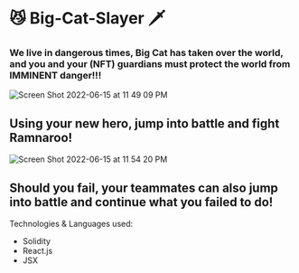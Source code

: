 # 😼 Big-Cat-Slayer 🗡

### We live in dangerous times, Big Cat has taken over the world, and you and your (NFT) guardians must protect the world from IMMINENT danger!!!
![Screen Shot 2022-06-15 at 11 49 09 PM](https://user-images.githubusercontent.com/73257550/173987292-f75307e6-1f4f-4a55-99f4-51c5ccd55eab.png)

## Using your new hero, jump into battle and fight Ramnaroo!
![Screen Shot 2022-06-15 at 11 54 20 PM](https://user-images.githubusercontent.com/73257550/173987684-cece6130-a539-4c0a-b5c4-6a4e772b6ec1.png)

## Should you fail, your teammates can also jump into battle and continue what you failed to do!

Technologies & Languages used:
- Solidity
- React.js
- JSX
